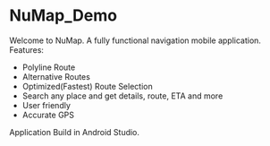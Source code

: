 # NuMap_Demo
Welcome to NuMap. A fully functional navigation mobile application.
Features:
+ Polyline Route
+ Alternative Routes
+ Optimized(Fastest) Route Selection
+ Search any place and get details, route, ETA and more
+ User friendly
+ Accurate GPS

Application Build in Android Studio.
